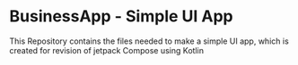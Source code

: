 # BusinessApp - Simple UI App
This Repository contains the files needed to make a simple UI app, which is created for revision of jetpack Compose using Kotlin
